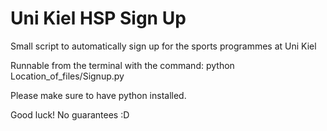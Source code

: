 # Uni Kiel HSP Sign Up

Small script to automatically sign up for the sports programmes at Uni Kiel

Runnable from the terminal with the command: python Location_of_files/Signup.py

Please make sure to have python installed.

Good luck! No guarantees :D
